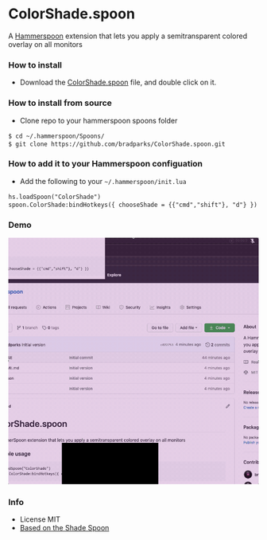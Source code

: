 # ColorShade.spoon
A [Hammerspoon](https://www.hammerspoon.org/) extension that lets you apply a semitransparent colored overlay on all monitors

### How to install
- Download the [ColorShade.spoon](https://github.com/bradparks/ColorShade.spoon/blob/main/ColorShade.spoon?raw=true) file, and double click on it.

### How to install from source
- Clone repo to your hammerspoon spoons folder

```
$ cd ~/.hammerspoon/Spoons/
$ git clone https://github.com/bradparks/ColorShade.spoon.git 
```

### How to add it to your Hammerspoon configuation 
- Add the following to your `~/.hammerspoon/init.lua`

```
hs.loadSpoon("ColorShade")
spoon.ColorShade:bindHotkeys({ chooseShade = {{"cmd","shift"}, "d"} })
```

### Demo
![Sample](sample.gif)

### Info
- License MIT
- [Based on the Shade Spoon](https://github.com/Hammerspoon/Spoons/blob/master/Source/Shade.spoon/)
